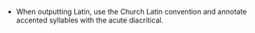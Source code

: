 - When outputting Latin, use the Church Latin convention and annotate accented syllables with the acute diacritical.

